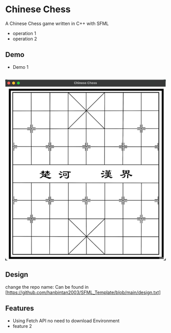 
# Chinese Chess
A Chinese Chess game written in C++ with SFML

* operation 1
* operation 2


## Demo
* Demo 1
<br>
<img src="assets/back.png"/>


## Design
change the repo name:
Can be found in [https://github.com/hanbintan2003/SFML_Template/blob/main/design.txt]


## Features

- Using Fetch API no need to download Environment
- feature 2
